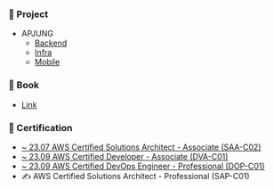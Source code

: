 ### &#128640; Project
- APJUNG
  - [Backend](https://github.com/cocoding-ss/apjung-backend)
  - [Infra](https://github.com/cocoding-ss/apjung-gitops)
  - [Mobile](https://github.com/cocoding-ss/apjung-mobile)

### &#128640;	Book
- [Link](https://github.com/labyu/labyu/blob/master/BOOKS.md)

### &#128640; Certification
- [~ 23.07	AWS Certified Solutions Architect - Associate (SAA-C02)](https://www.youracclaim.com/badges/64c8d302-edc8-457e-9699-82a9ca0c0371/public_url)
- [~ 23.09 AWS Certified Developer - Associate (DVA-C01)](https://www.youracclaim.com/badges/01bdbb1f-bcd8-472c-8cf7-aa3351e54fe5/public_url)
- [~ 23.09 AWS Certified DevOps Engineer - Professional (DOP-C01)](https://www.youracclaim.com/badges/a74b2f56-35b5-40ad-8d17-f1f01ec66004/public_url)
- &#9997; AWS Certified Solutions Architect - Professional (SAP-C01)
